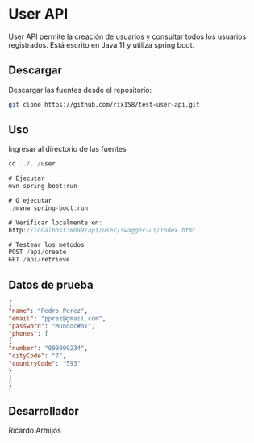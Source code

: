 # User API

User API permite la creación de usuarios y consultar todos los usuarios registrados. Está escrito en Java 11 y utiliza spring boot.

## Descargar

Descargar las fuentes desde el repositorio:

```bash
git clone https://github.com/rix158/test-user-api.git
```

## Uso
Ingresar al directorio de las fuentes
```java
cd ../../user

# Ejecutar
mvn spring-boot:run

# O ejecutar
./mvnw spring-boot:run

# Verificar localmente en:
http://localhost:8089/api/user/swagger-ui/index.html

# Testear los métodos
POST /api/create
GET /api/retrieve
```

## Datos de prueba
```json
{
"name": "Pedro Perez",
"email": "pprez@gmail.com",
"password": "Mundoc#o1",
"phones": [
{
"number": "099099234",
"cityCode": "7",
"countryCode": "593"
}
]
}
```


## Desarrollador
Ricardo Armijos
